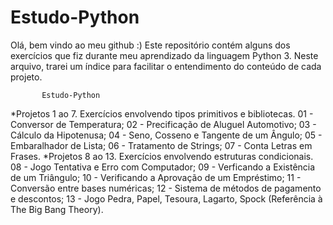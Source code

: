# Estudo-Python

Olá, bem vindo ao meu github :)
Este repositório contém alguns dos exercícios que fiz durante meu aprendizado da linguagem Python 3.
Neste arquivo, trarei um índice para facilitar o entendimento do conteúdo de cada projeto.

           Estudo-Python

*Projetos 1 ao 7.
Exercícios envolvendo tipos primitivos e bibliotecas.
01 - Conversor de Temperatura;
02 - Precificação de Aluguel Automotivo;
03 - Cálculo da Hipotenusa;
04 - Seno, Cosseno e Tangente de um Ângulo;
05 - Embaralhador de Lista;
06 - Tratamento de Strings;
07 - Conta Letras em Frases.
*Projetos 8 ao 13.
Exercícios envolvendo estruturas condicionais.
08 - Jogo Tentativa e Erro com Computador;
09 - Verficando a Existência de um Triângulo;
10 - Verificando a Aprovação de um Empréstimo;
11 - Conversão entre bases numéricas;
12 - Sistema de métodos de pagamento e descontos;
13 - Jogo Pedra, Papel, Tesoura, Lagarto, Spock (Referência à The Big Bang Theory).
